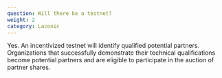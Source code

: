 ```yaml
---
question: Will there be a testnet?
weight: 2
category: Laconic
---
```


Yes. An incentivized testnet will identify qualified potential partners. Organizations that successfully demonstrate their technical qualifications become potential partners and are eligible to participate in the auction of partner shares.

